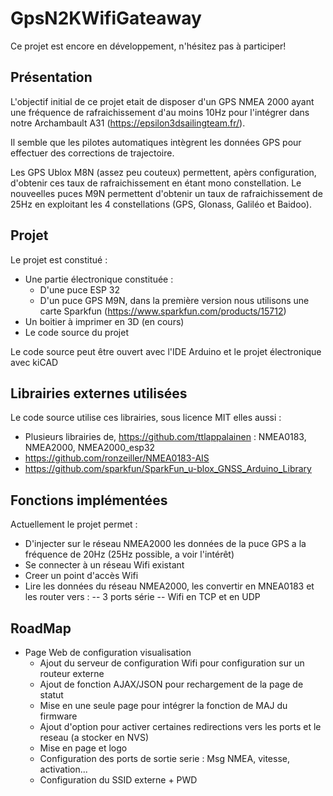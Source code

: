 # GpsN2KWifiGateaway

Ce projet est encore en développement, n'hésitez pas à participer!

## Présentation

L'objectif initial de ce projet etait de disposer d'un GPS NMEA 2000 ayant une fréquence de rafraichissement d'au moins 10Hz pour l'intégrer dans notre Archambault A31 (https://epsilon3dsailingteam.fr/).

Il semble que les pilotes automatiques intègrent les données GPS pour effectuer des corrections de trajectoire.

Les GPS Ublox M8N (assez peu couteux) permettent, apèrs configuration, d'obtenir ces taux de rafraichissement en étant mono constellation.
Le nouveelles puces M9N permettent d'obtenir un taux de rafraichissement de 25Hz en exploitant les 4 constellations (GPS, Glonass, Galiléo et Baidoo).


## Projet

Le projet est constitué : 
- Une partie électronique constituée :
  - D'une puce ESP 32 
  - D'un puce GPS M9N, dans la première version nous utilisons une carte Sparkfun (https://www.sparkfun.com/products/15712)
- Un boitier à imprimer en 3D (en cours)
- Le code source du projet

Le code source peut être ouvert avec l'IDE Arduino et le projet électronique avec kiCAD

## Librairies externes utilisées

Le code source utilise ces librairies, sous licence MIT elles aussi :
- Plusieurs librairies de, https://github.com/ttlappalainen : NMEA0183, NMEA2000, NMEA2000_esp32
- https://github.com/ronzeiller/NMEA0183-AIS
- https://github.com/sparkfun/SparkFun_u-blox_GNSS_Arduino_Library

## Fonctions implémentées

Actuellement le projet permet :
- D'injecter sur le réseau NMEA2000 les données de la puce GPS a la fréquence de 20Hz (25Hz possible, a voir l'intérêt)
- Se connecter à un réseau Wifi existant
- Creer un point d'accès Wifi
- Lire les données du réseau NMEA2000, les convertir en MNEA0183 et les router vers :
-- 3 ports série 
-- Wifi en TCP et en UDP

## RoadMap
- Page Web de configuration visualisation
  - Ajout du serveur de configuration Wifi pour configuration sur un routeur externe
  - Ajout de fonction AJAX/JSON pour rechargement de la page de statut
  - Mise en une seule page pour intégrer la fonction de MAJ du firmware
  - Ajout d'option pour activer certaines redirections vers les ports et le reseau (a stocker en NVS)
  - Mise en page et logo
  - Configuration des ports de sortie serie : Msg NMEA, vitesse, activation...
  - Configuration du SSID externe + PWD
